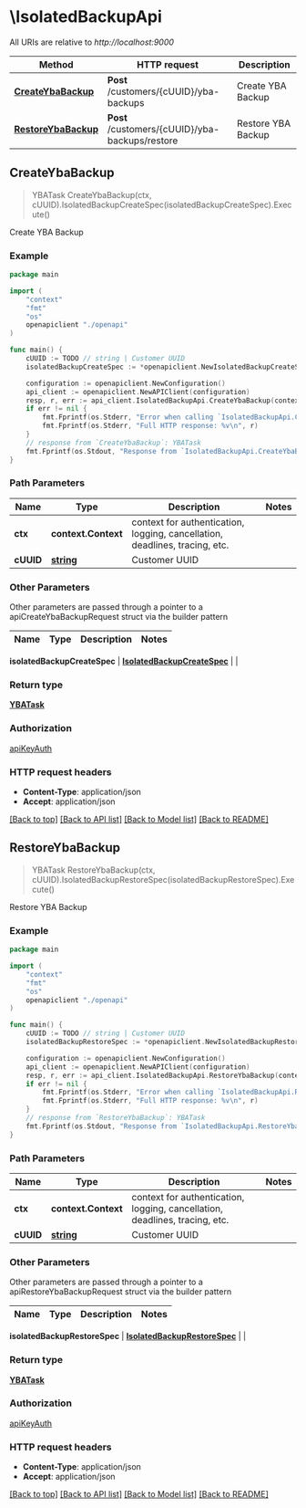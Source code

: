 # \IsolatedBackupApi

All URIs are relative to *http://localhost:9000*

Method | HTTP request | Description
------------- | ------------- | -------------
[**CreateYbaBackup**](IsolatedBackupApi.md#CreateYbaBackup) | **Post** /customers/{cUUID}/yba-backups | Create YBA Backup
[**RestoreYbaBackup**](IsolatedBackupApi.md#RestoreYbaBackup) | **Post** /customers/{cUUID}/yba-backups/restore | Restore YBA Backup



## CreateYbaBackup

> YBATask CreateYbaBackup(ctx, cUUID).IsolatedBackupCreateSpec(isolatedBackupCreateSpec).Execute()

Create YBA Backup



### Example

```go
package main

import (
    "context"
    "fmt"
    "os"
    openapiclient "./openapi"
)

func main() {
    cUUID := TODO // string | Customer UUID
    isolatedBackupCreateSpec := *openapiclient.NewIsolatedBackupCreateSpec("/opt/yba_backups", []openapiclient.YbaComponent{openapiclient.YbaComponent("YBA")}) // IsolatedBackupCreateSpec | 

    configuration := openapiclient.NewConfiguration()
    api_client := openapiclient.NewAPIClient(configuration)
    resp, r, err := api_client.IsolatedBackupApi.CreateYbaBackup(context.Background(), cUUID).IsolatedBackupCreateSpec(isolatedBackupCreateSpec).Execute()
    if err != nil {
        fmt.Fprintf(os.Stderr, "Error when calling `IsolatedBackupApi.CreateYbaBackup``: %v\n", err)
        fmt.Fprintf(os.Stderr, "Full HTTP response: %v\n", r)
    }
    // response from `CreateYbaBackup`: YBATask
    fmt.Fprintf(os.Stdout, "Response from `IsolatedBackupApi.CreateYbaBackup`: %v\n", resp)
}
```

### Path Parameters


Name | Type | Description  | Notes
------------- | ------------- | ------------- | -------------
**ctx** | **context.Context** | context for authentication, logging, cancellation, deadlines, tracing, etc.
**cUUID** | [**string**](.md) | Customer UUID | 

### Other Parameters

Other parameters are passed through a pointer to a apiCreateYbaBackupRequest struct via the builder pattern


Name | Type | Description  | Notes
------------- | ------------- | ------------- | -------------

 **isolatedBackupCreateSpec** | [**IsolatedBackupCreateSpec**](IsolatedBackupCreateSpec.md) |  | 

### Return type

[**YBATask**](YBATask.md)

### Authorization

[apiKeyAuth](../README.md#apiKeyAuth)

### HTTP request headers

- **Content-Type**: application/json
- **Accept**: application/json

[[Back to top]](#) [[Back to API list]](../README.md#documentation-for-api-endpoints)
[[Back to Model list]](../README.md#documentation-for-models)
[[Back to README]](../README.md)


## RestoreYbaBackup

> YBATask RestoreYbaBackup(ctx, cUUID).IsolatedBackupRestoreSpec(isolatedBackupRestoreSpec).Execute()

Restore YBA Backup



### Example

```go
package main

import (
    "context"
    "fmt"
    "os"
    openapiclient "./openapi"
)

func main() {
    cUUID := TODO // string | Customer UUID
    isolatedBackupRestoreSpec := *openapiclient.NewIsolatedBackupRestoreSpec("/opt/yba_backups/yba_backup.tar.gz") // IsolatedBackupRestoreSpec | 

    configuration := openapiclient.NewConfiguration()
    api_client := openapiclient.NewAPIClient(configuration)
    resp, r, err := api_client.IsolatedBackupApi.RestoreYbaBackup(context.Background(), cUUID).IsolatedBackupRestoreSpec(isolatedBackupRestoreSpec).Execute()
    if err != nil {
        fmt.Fprintf(os.Stderr, "Error when calling `IsolatedBackupApi.RestoreYbaBackup``: %v\n", err)
        fmt.Fprintf(os.Stderr, "Full HTTP response: %v\n", r)
    }
    // response from `RestoreYbaBackup`: YBATask
    fmt.Fprintf(os.Stdout, "Response from `IsolatedBackupApi.RestoreYbaBackup`: %v\n", resp)
}
```

### Path Parameters


Name | Type | Description  | Notes
------------- | ------------- | ------------- | -------------
**ctx** | **context.Context** | context for authentication, logging, cancellation, deadlines, tracing, etc.
**cUUID** | [**string**](.md) | Customer UUID | 

### Other Parameters

Other parameters are passed through a pointer to a apiRestoreYbaBackupRequest struct via the builder pattern


Name | Type | Description  | Notes
------------- | ------------- | ------------- | -------------

 **isolatedBackupRestoreSpec** | [**IsolatedBackupRestoreSpec**](IsolatedBackupRestoreSpec.md) |  | 

### Return type

[**YBATask**](YBATask.md)

### Authorization

[apiKeyAuth](../README.md#apiKeyAuth)

### HTTP request headers

- **Content-Type**: application/json
- **Accept**: application/json

[[Back to top]](#) [[Back to API list]](../README.md#documentation-for-api-endpoints)
[[Back to Model list]](../README.md#documentation-for-models)
[[Back to README]](../README.md)

